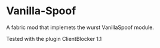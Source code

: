 # Vanilla-Spoof
A fabric mod that implemets the wurst VanillaSpoof module. 

Tested with the plugin ClientBlocker 1.1
